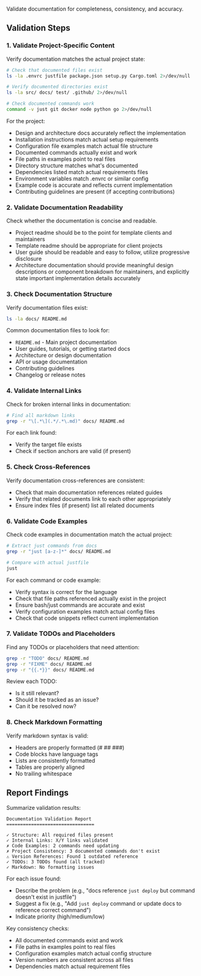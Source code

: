 Validate documentation for completeness, consistency, and accuracy.

## Validation Steps

### 1. Validate Project-Specific Content

Verify documentation matches the actual project state:

```bash
# Check that documented files exist
ls -la .envrc justfile package.json setup.py Cargo.toml 2>/dev/null

# Verify documented directories exist
ls -la src/ docs/ test/ .github/ 2>/dev/null

# Check documented commands work
command -v just git docker node python go 2>/dev/null
```

For the project:

- Design and architecture docs accurately reflect the implementation
- Installation instructions match actual setup requirements
- Configuration file examples match actual file structure
- Documented commands actually exist and work
- File paths in examples point to real files
- Directory structure matches what's documented
- Dependencies listed match actual requirements files
- Environment variables match .envrc or similar config
- Example code is accurate and reflects current implementation
- Contributing guidelines are present (if accepting contributions)

### 2. Validate Documentation Readability

Check whether the documentation is concise and readable.

- Project readme should be to the point for template clients and maintainers
- Template readme should be appropriate for client projects
- User guide should be readable and easy to follow, utilize progressive disclosure
- Architecture documentation should provide meaningful design descriptions or component breakdown for maintainers, and explicitly state important implementation details accurately

### 3. Check Documentation Structure

Verify documentation files exist:

```bash
ls -la docs/ README.md
```

Common documentation files to look for:

- `README.md` - Main project documentation
- User guides, tutorials, or getting started docs
- Architecture or design documentation
- API or usage documentation
- Contributing guidelines
- Changelog or release notes

### 4. Validate Internal Links

Check for broken internal links in documentation:

```bash
# Find all markdown links
grep -r "\[.*\](.*/.*\.md)" docs/ README.md
```

For each link found:

- Verify the target file exists
- Check if section anchors are valid (if present)

### 5. Check Cross-References

Verify documentation cross-references are consistent:

- Check that main documentation references related guides
- Verify that related documents link to each other appropriately
- Ensure index files (if present) list all related documents

### 6. Validate Code Examples

Check code examples in documentation match the actual project:

```bash
# Extract just commands from docs
grep -r "just [a-z-]*" docs/ README.md

# Compare with actual justfile
just
```

For each command or code example:

- Verify syntax is correct for the language
- Check that file paths referenced actually exist in the project
- Ensure bash/just commands are accurate and exist
- Verify configuration examples match actual config files
- Check that code snippets reflect current implementation

### 7. Validate TODOs and Placeholders

Find any TODOs or placeholders that need attention:

```bash
grep -r "TODO" docs/ README.md
grep -r "FIXME" docs/ README.md
grep -r "{{.*}}" docs/ README.md
```

Review each TODO:

- Is it still relevant?
- Should it be tracked as an issue?
- Can it be resolved now?

### 8. Check Markdown Formatting

Verify markdown syntax is valid:

- Headers are properly formatted (# ## ###)
- Code blocks have language tags
- Lists are consistently formatted
- Tables are properly aligned
- No trailing whitespace

## Report Findings

Summarize validation results:

```
Documentation Validation Report
================================

✓ Structure: All required files present
✓ Internal Links: X/Y links validated
✗ Code Examples: 2 commands need updating
✗ Project Consistency: 3 documented commands don't exist
⚠ Version References: Found 1 outdated reference
✓ TODOs: 3 TODOs found (all tracked)
✓ Markdown: No formatting issues
```

For each issue found:

- Describe the problem (e.g., "docs reference `just deploy` but command doesn't exist in justfile")
- Suggest a fix (e.g., "Add `just deploy` command or update docs to reference correct command")
- Indicate priority (high/medium/low)

Key consistency checks:

- All documented commands exist and work
- File paths in examples point to real files
- Configuration examples match actual config structure
- Version numbers are consistent across all files
- Dependencies match actual requirement files
